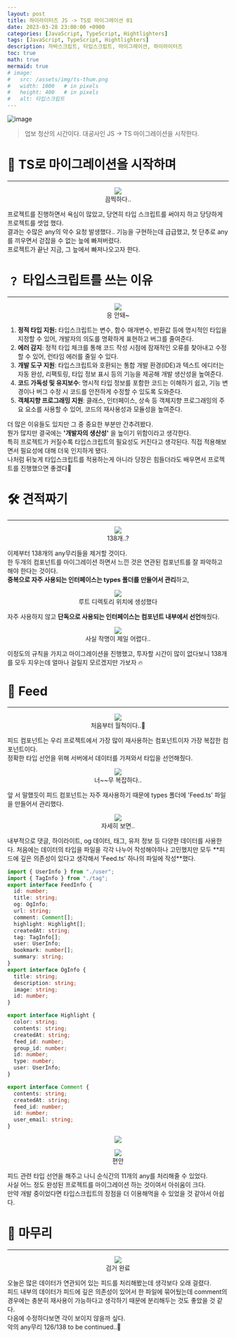 ```yaml
---
layout: post
title: 하이라이터즈 JS -> TS로 마이그레이션 01
date: 2023-03-28 23:00:00 +0900
categories: [JavaScript, TypeScript, Hightlighters]
tags: [JavaScript, TypeScript, Hightlighters]
description: 자바스크립트, 타입스크립트, 마이그레이션, 하이라이터즈
toc: true
math: true
mermaid: true
# image:
#   src: /assets/img/ts-thum.png
#   width: 1000   # in pixels
#   height: 400   # in pixels
#   alt: 타입스크립트
---
```


<!-- 썸네일 -->

![image](https://user-images.githubusercontent.com/101175828/233026951-cbc98fea-128b-4941-8c3a-69e1c0cddc9f.png)

> 업보 청산의 시간이다. 대공사인 JS -> TS 마이그레이션을 시작한다.

# 🌈 TS로 마이그레이션을 시작하며

---

<figure style="text-align:center">
  <img src="https://user-images.githubusercontent.com/101175828/233029727-c766970e-b346-40f5-9bcb-5dce6e1c9233.png"/>
  <figcaption>끔찍하다..</figcaption>
</figure>

프로젝트를 진행하면서 욕심이 많았고, 당연히 타입 스크립트를 써야지 하고 당당하게 프로젝트를 셋업 했다.  
결과는 수많은 any의 악수 요청 발생했다.. 기능을 구현하는데 급급했고, 첫 단추로 any를 끼우면서 걷잡을 수 없는 늪에 빠져버렸다.  
프로젝트가 끝난 지금, 그 늪에서 빠져나오고자 한다.

# ﹖ 타입스크립트를 쓰는 이유

---

<figure style="text-align:center">
  <img src="https://user-images.githubusercontent.com/101175828/233838274-15d45b67-7e42-468e-8f59-4b22a181fa1b.png"/>
  <figcaption>응 안돼~</figcaption>
</figure>

1. **정적 타입 지원:** 타입스크립트는 변수, 함수 매개변수, 반환값 등에 명시적인 타입을 지정할 수 있어, 개발자의 의도를 명확하게 표현하고 버그를 줄여준다.
2. **에러 감지**: 정적 타입 체크를 통해 코드 작성 시점에 잠재적인 오류를 찾아내고 수정할 수 있어, 런타임 에러를 줄일 수 있다.
3. **개발 도구 지원**: 타입스크립트와 호환되는 통합 개발 환경(IDE)과 텍스트 에디터는 자동 완성, 리팩토링, 타입 정보 표시 등의 기능을 제공해 개발 생산성을 높여준다.
4. **코드 가독성 및 유지보수**: 명시적 타입 정보를 포함한 코드는 이해하기 쉽고, 기능 변경이나 버그 수정 시 코드를 안전하게 수정할 수 있도록 도와준다.
5. **객체지향 프로그래밍 지원**: 클래스, 인터페이스, 상속 등 객체지향 프로그래밍의 주요 요소를 사용할 수 있어, 코드의 재사용성과 모듈성을 높여준다.

더 많은 이유들도 있지만 그 중 중요한 부분만 간추려봤다.  
뭔가 많지만 결국에는 **'개발자의 생산성'** 을 높이기 위함이라고 생각한다.  
특히 프로젝트가 커질수록 타입스크립트의 필요성도 커진다고 생각된다.
직접 적용해보면서 필요성에 대해 더욱 인지하게 됐다.  
나처럼 뒤늦게 타입스크립트를 적용하는게 아니라 당장은 힘들더라도 배우면서 프로젝트를 진행했으면 좋겠다🥲

# 🛠️ 견적짜기

---

<figure style="text-align:center">
  <img src="https://user-images.githubusercontent.com/101175828/233839169-40822e77-275c-436d-97d6-f00657c081a0.png"/>
  <figcaption>138개..?</figcaption>
</figure>

이제부터 138개의 any무리들을 제거할 것이다.  
한 두개의 컴포넌트를 마이그레이션 하면서 느낀 것은 연관된 컴포넌트를 잘 파악하고 해야 한다는 것이다.  
**중복으로 자주 사용되는 인터페이스는 types 폴더를 만들어서 관리**하고,

<figure style="text-align:center">
  <img  src="https://user-images.githubusercontent.com/101175828/233839541-75f80145-aa2a-47f9-8a94-8e60fb0a302d.png"/>
  <figcaption>루트 디렉토리 위치에 생성했다</figcaption>
</figure>

자주 사용하지 않고 **단독으로 사용되는 인터페이스는 컴포넌트 내부에서 선언**해줬다.

<figure style="text-align:center">
  <img  src="https://user-images.githubusercontent.com/101175828/233839659-9f8b7101-acbb-49b6-ada7-8cde5dce297d.png"/>
  <figcaption>사실 작명이 제일 어렵다..</figcaption>
</figure>

이정도의 규칙을 가지고 마이그레이션을 진행했고, 투자할 시간이 많이 없다보니 138개를 모두 지우는데 얼마나 걸릴지 모르겠지만 가보자 🔥

# 🎯 Feed

---

<figure style="text-align:center">
  <img src="https://user-images.githubusercontent.com/101175828/233839902-861c42a6-0691-41a7-8b94-9ec22a005346.png"/>
  <figcaption>처음부터 월척이다..🎣</figcaption>
</figure>

피드 컴포넌트는 우리 프로젝트에서 가장 많이 재사용하는 컴포넌트이자 가장 복잡한 컴포넌트이다.  
정확한 타입 선언을 위해 서버에서 데이터를 가져와서 타입을 선언해줬다.

<figure style="text-align:center">
  <img src="https://user-images.githubusercontent.com/101175828/233841360-d5859552-44eb-4c1f-9e8c-d68de2cf19e5.png"/>
  <figcaption>너~~무 복잡하다..</figcaption>
</figure>

앞 서 말했듯이 피드 컴포넌트는 자주 재사용하기 때문에 types 폴더에 'Feed.ts' 파일을 만들어서 관리했다.

<figure style="text-align:center">
  <img src="https://user-images.githubusercontent.com/101175828/233841729-ebfaecac-f948-4133-838b-9795adc2196d.png"/>
  <figcaption>자세히 보면..</figcaption>
</figure>
내부적으로 댓글, 하이라이트, og 데이터, 태그, 유저 정보 등 다양한 데이터를 사용한다.  
처음에는 데이터의 타입을 파일을 각각 나누어 작성해야하나 고민했지만 모두 **피드에 깊은 의존성이 있다고 생각해서 'Feed.ts' 하나의 파일에 작성**했다.

```ts
import { UserInfo } from "./user";
import { TagInfo } from "./tag";
export interface FeedInfo {
  id: number;
  title: string;
  og: OgInfo;
  url: string;
  comment: Comment[];
  highlight: Highlight[];
  createdAt: string;
  tag: TagInfo[];
  user: UserInfo;
  bookmark: number[];
  summary: string;
}
export interface OgInfo {
  title: string;
  description: string;
  image: string;
  id: number;
}

export interface Highlight {
  color: string;
  contents: string;
  createdAt: string;
  feed_id: number;
  group_id: number;
  id: number;
  type: number;
  user: UserInfo;
}

export interface Comment {
  contents: string;
  createdAt: string;
  feed_id: number;
  id: number;
  user_email: string;
}
```

<figure style="text-align:center">
  <img src="https://user-images.githubusercontent.com/101175828/233841971-b0e0dca4-98f1-4965-ae75-7a95e04ca53c.png"/>
  <figcaption></figcaption>
</figure>

<figure style="text-align:center">
  <img src="https://user-images.githubusercontent.com/101175828/233842396-a24fc06d-cb8b-4265-a842-3482b83a1c88.png"/>
  <figcaption>편안</figcaption>
</figure>

피드 관련 타입 선언을 해주고 나니 순식간의 11개의 any를 처리해줄 수 있었다.  
사실 어느 정도 완성된 프로젝트를 마이그레이션 하는 것이여서 아쉬움이 크다.  
만약 개발 중이었다면 타입스크립트의 장점을 더 이용해먹을 수 있었을 것 같아서 아쉽다.

# 🚨 마무리

---

<figure style="text-align:center">
  <img src="https://user-images.githubusercontent.com/101175828/233842726-adc1bb43-185e-4cbe-8f9c-471bb6dc1c9e.png"/>
  <figcaption>검거 완료</figcaption>
</figure>

오늘은 많은 데이터가 연관되어 있는 피드를 처리해봤는데 생각보다 오래 걸렸다.  
피드 내부의 데이터가 피드에 깊은 의존성이 있어서 한 파일에 묶어뒀는데 comment의 경우에는 충분히 재사용이 가능하다고 생각하기 때문에 분리해두는 것도 좋았을 것 같다.  
다음에 수정하다보면 각이 보이지 않을까 싶다.  
악의 any무리 126/138 to be continued..💫 